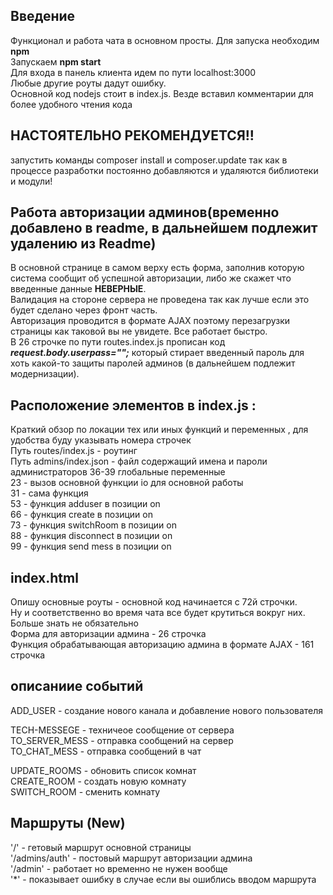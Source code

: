## Введение
Функционал и работа чата в основном просты. Для запуска необходим <b>npm</b><br/>
Запускаем <b>npm start</b> <br/>
Для входа в панель клиента идем по пути localhost:3000
<br/>
Любые другие роуты дадут ошибку. <br/>
Основной код nodejs стоит в index.js. Везде вставил комментарии для более удобного чтения кода<br/>

## НАСТОЯТЕЛЬНО РЕКОМЕНДУЕТСЯ!!
запустить команды composer install и composer.update так как в процессе разработки постоянно добавляются и удаляются библиотеки и модули!
## Работа авторизации админов(временно добавлено в readme, в дальнейшем подлежит удалению из Readme)
В основной странице в самом верху есть форма, заполнив которую система сообщит об успешной авторизации, либо же скажет что введенные данные <b>НЕВЕРНЫЕ</b>. <br/> 
Валидация на стороне сервера не проведена так как лучше если это будет сделано через фронт часть.<br/> 
Авторизация проводится в формате AJAX поэтому перезагрузки страницы как таковой вы не увидете. Все работает быстро. <br/>
В 26 строчке по пути routes.index.js прописан код <i><b>request.body.userpass="";</b></i> который стирает введенный пароль для хоть какой-то защиты паролей админов (в дальнейшем подлежит модернизации).

## Расположение элементов в index.js :

Краткий обзор по локации тех или иных функций и переменных , для удобства буду указывать номера строчек<br/>
Путь routes/index.js - роутинг<br/>
Путь admins/index.json - файл содержащий имена и пароли администраторов
36-39 глобальные переменные<br/>
23 - вызов основной функции io для основной работы<br/>
31 - сама функция<br/>
53 - функция adduser в позиции on<br/>
66 - функция create в позиции on<br/>
73 - функция switchRoom в позиции on<br/>
88 - функция disconnect в позиции on<br/>
99 - функция send mess в позиции on<br/>

##  index.html 
Опишу основные роуты - основной код начинается с 72й строчки.<br/>
Ну и соответственно во время чата все будет крутиться вокруг них. Больше знать не обязательно <br/>
Форма для авторизации админа - 26 строчка <br/>
Функция обрабатывающая авторизацию админа в формате AJAX - 161 строчка <br/>
## описаниие событий

ADD_USER - создание  нового канала и добавление нового пользователя<br/>

TECH-MESSEGE - техничеое сообщение от сервера <br/>
TO_SERVER_MESS - отправка сообщений на сервер<br/>
TO_CHAT_MESS - отправка сообщений в чат<br/>

UPDATE_ROOMS - обновить список комнат<br/>
CREATE_ROOM  - создать новую комнату<br/>
SWITCH_ROOM - сменить комнату<br/>
## Маршруты (New)
'/' - гетовый маршрут основной  страницы <br/>
'/admins/auth' - постовый маршрут авторизации админа <br/>
'/admin' - работает но временно не нужен вообще <br/>
'*' - показывает ошибку в случае если вы ошиблись вводом маршрута <br/>
